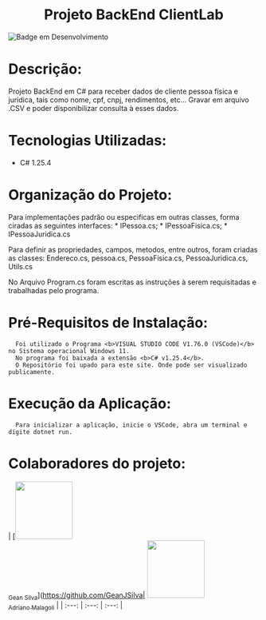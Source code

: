 <h1 align="center"> Projeto BackEnd ClientLab </h1>

![Badge em Desenvolvimento](http://img.shields.io/static/v1?label=STATUS&message=EM%20DESENVOLVIMENTO&color=GREEN&style=for-the-badge)

# Descrição:
  Projeto BackEnd em C# para receber dados de cliente pessoa física e jurídica, tais como nome, cpf, cnpj, rendimentos, etc...
  Gravar em arquivo .CSV e poder disponibilizar consulta à esses dados.
  
# Tecnologias Utilizadas:
  * C# 1.25.4

# Organização do Projeto:

   Para implementações padrão ou especificas em outras classes, forma ciradas as seguintes interfaces:
      * IPessoa.cs;
      * IPessoaFisica.cs;
      * IPessoaJuridica.cs

  Para definir as propriedades, campos, metodos, entre outros, foram criadas as classes: 
      Endereco.cs, 
      pessoa.cs, 
      PessoaFisica.cs, 
      PessoaJuridica.cs, 
      Utils.cs
  
  No Arquivo Program.cs foram escritas as instruções à serem requisitadas e trabalhadas pelo programa.
  
# Pré-Requisitos de Instalação:
      Foi utilizado o Programa <b>VISUAL STUDIO CODE V1.76.0 (VSCode)</b> no Sistema operacional Windows 11.
      No programa foi baixada a extensão <b>C# v1.25.4</b>.
      O Repositório foi upado para este site. Onde pode ser visualizado publicamente.
      
# Execução da Aplicação:
      Para inicializar a aplicação, inicie o VSCode, abra um terminal e digite dotnet run.
      
# Colaboradores do projeto:
| [<img src="https://avatars.githubusercontent.com/u/109292751?s=400&u=32cdbee398d1aa5c5d888451369d83f0f4997161&v=4" width=115><br><sub>Gean Silva</sub>](https://github.com/GeanJSilva| [<img src="https://avatars.githubusercontent.com/u/89424399?v=4" width=115><br><sub>Adriano Malagoli</sub>](https://github.com/amalagoli79) |
| :---: | :---: | :---: |
 
  
